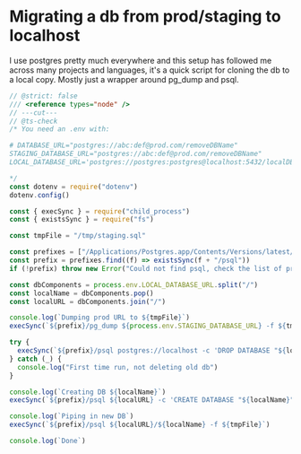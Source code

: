 # Migrating a db from prod/staging to localhost

I use postgres pretty much everywhere and this setup has followed me across many projects and languages, it's a quick script for cloning the db to a local copy. Mostly just a wrapper around pg_dump and psql.

```js twoslash
// @strict: false
/// <reference types="node" /> 
// ---cut---
// @ts-check
/* You need an .env with:

# DATABASE_URL="postgres://abc:def@prod.com/removeDBName"
STAGING_DATABASE_URL="postgres://abc:def@prod.com/removeDBName"
LOCAL_DATABASE_URL='postgres://postgres:postgres@localhost:5432/localDBName'

*/
const dotenv = require("dotenv")
dotenv.config()

const { execSync } = require("child_process")
const { existsSync } = require("fs")

const tmpFile = "/tmp/staging.sql"

const prefixes = ["/Applications/Postgres.app/Contents/Versions/latest/bin", "/usr/bin"]
const prefix = prefixes.find((f) => existsSync(f + "/psql"))
if (!prefix) throw new Error("Could not find psql, check the list of prefixes and add it, find it via: 'which psql' ")

const dbComponents = process.env.LOCAL_DATABASE_URL.split("/")
const localName = dbComponents.pop()
const localURL = dbComponents.join("/")

console.log(`Dumping prod URL to ${tmpFile}`)
execSync(`${prefix}/pg_dump ${process.env.STAGING_DATABASE_URL} -f ${tmpFile}`)

try {
  execSync(`${prefix}/psql postgres://localhost -c 'DROP DATABASE "${localName}"' `)
} catch (_) {
  console.log("First time run, not deleting old db")
}

console.log(`Creating DB ${localName}`)
execSync(`${prefix}/psql ${localURL} -c 'CREATE DATABASE "${localName}"'`)

console.log(`Piping in new DB`)
execSync(`${prefix}/psql ${localURL}/${localName} -f ${tmpFile}`)

console.log(`Done`)

```